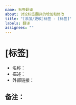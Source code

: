 ```yaml
---
name: 标签翻译
about: 讨论标签翻译的增加和修改
title: "[添加/更改]标签 - [标签]"
labels: 翻译
assignees: ""
---
```


<!-- 发布前请替换所有方括号（“[]”）中的文本 -->

# [标签] <!-- 要变更的标签，如 female:lolicon，对于在多个命名空间出现的标签，也可以省略命名空间表示需要批量变更 -->

- 名称：
- 描述：
- 外部链接：

## 备注：

<!-- 关于该变更的额外说明 -->

<!-- 更多标签翻译，格式同上 -->

<!--

# [标签]
+ 名称：
+ 描述：
+ 外部链接：

## 备注：

-->
